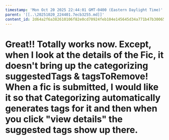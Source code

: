 ```yaml
---
timestamp: 'Mon Oct 20 2025 22:44:01 GMT-0400 (Eastern Daylight Time)'
parent: '[[..\20251020_224401.7ecb3255.md]]'
content_id: 2d64a2f6a382610106f82e0cd70924feb104e145645d34a771b47b30065a37b1
---
```


# Great!! Totally works now. Except, when I look at the details of the Fic, it doesn't bring up the categorizing suggestedTags & tagsToRemove! When a fic is submitted, I would like it so that Categorizing automatically generates tags for it and then when you click "view details" the suggested tags show up there.
